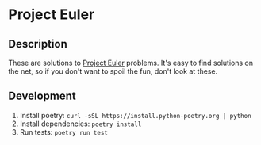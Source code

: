 # Project Euler

## Description

These are solutions to [Project Euler](https://projecteuler.net/) problems.  It's easy to find solutions on the net, so if you don't want to spoil the fun, don't look at these.

## Development

1. Install poetry: `curl -sSL https://install.python-poetry.org | python`
1. Install dependencies: `poetry install`
1. Run tests: `poetry run test`
